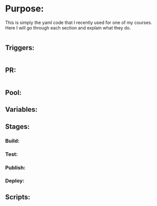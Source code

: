 # Purpose:

This is simply the yaml code that I recently used for one of my courses. Here I will go through each section and explain what they do.

```yaml

```

## Triggers:

```yaml

```

## PR:

```yaml

```

## Pool:

## Variables:

## Stages:

### Build:

### Test:

### Publish:

### Deploy:

## Scripts:

